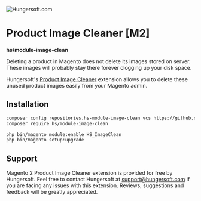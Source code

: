 ![Hungersoft.com](https://www.hungersoft.com/skin/front/custom/images/logo.png)

# Product Image Cleaner [M2]
**hs/module-image-clean**

Deleting a product in Magento does not delete its images stored on server. These images will probably stay there forever clogging up your disk space.

Hungersoft's [Product Image Cleaner](https://www.hungersoft.com/p/magento2-unused-product-image-cleaner) extension allows you to delete these unused product images easily from your Magento admin.

## Installation

```sh
composer config repositories.hs-module-image-clean vcs https://github.com/hungersoft/module-image-clean.git
composer require hs/module-image-clean

php bin/magento module:enable HS_ImageClean
php bin/magento setup:upgrade
```

## Support

Magento 2 Product Image Cleaner extension is provided for free by Hungersoft. Feel free to contact Hungersoft at support@hungersoft.com if you are facing any issues with this extension. Reviews, suggestions and feedback will be greatly appreciated.
